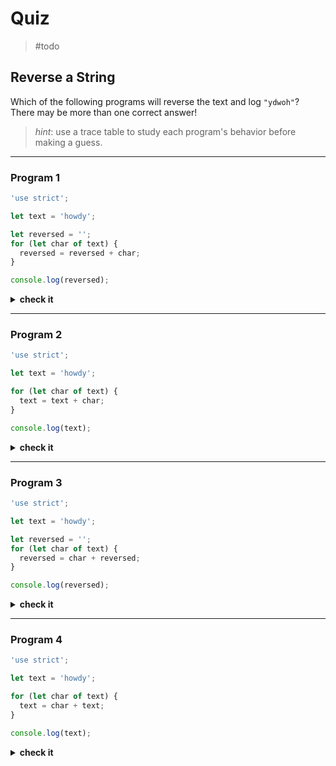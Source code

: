 # Quiz

> #todo

## Reverse a String

Which of the following programs will reverse the text and log `"ydwoh"`? There
may be more than one correct answer!

> _hint_: use a trace table to study each program's behavior before making a
> guess.

---

### Program 1

```js
'use strict';

let text = 'howdy';

let reversed = '';
for (let char of text) {
  reversed = reversed + char;
}

console.log(reversed);
```

<details>
<summary><strong>check it</strong></summary>
<br>

✖ Nope.

With each iteration of the loop the program will add the next letter from
`"howdy"` to the end of `reversed`. Because `reversed` starts out as an empty,
by the end of the program it will just be `"howdy"`.

The final log will be:

- `"howdy"`

</details>

---

### Program 2

```js
'use strict';

let text = 'howdy';

for (let char of text) {
  text = text + char;
}

console.log(text);
```

<details>
<summary><strong>check it</strong></summary>
<br>

✖ Nope.

With each iteration of the loop the program will add the next letter from
`"howdy"` to the end of `text`. Because `text` starts out as `"howdy"`, by the
end of the program it will be `"howdyhowdy"`.

The final log will be:

- `"howdyhowdy"`

</details>

---

### Program 3

```js
'use strict';

let text = 'howdy';

let reversed = '';
for (let char of text) {
  reversed = char + reversed;
}

console.log(reversed);
```

<details>
<summary><strong>check it</strong></summary>
<br>

✔ Correct!

With each iteration of the loop the program will add the next letter from
`"howdy"` to the _beginning_ of `reversed`. Because `reversed` starts out as an
empty string, by the end of the program it will be `"ydwoh"`.

The final log will be:

- `"ydwoh"`

</details>

---

### Program 4

```js
'use strict';

let text = 'howdy';

for (let char of text) {
  text = char + text;
}

console.log(text);
```

<details>
<summary><strong>check it</strong></summary>
<br>

✖ Nope.

With each iteration of the loop the program will add the next letter from
`"howdy"` to the _beginning_ of `text`. Because `text` starts out as `"howdy"`,
by the end of the program it will be `"ydwohhowdy"`.

The final log will be:

- `"ydwohhowdy"`

</details>
